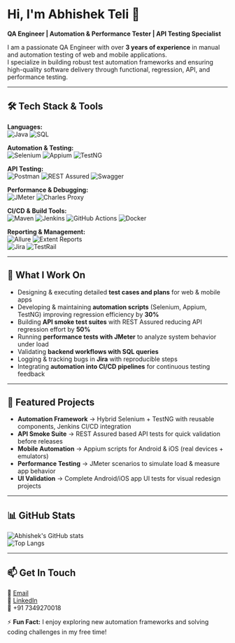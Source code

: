 # Hi, I'm Abhishek Teli 👋  
**QA Engineer | Automation & Performance Tester | API Testing Specialist**

I am a passionate QA Engineer with over **3 years of experience** in manual and automation testing of web and mobile applications.  
I specialize in building robust test automation frameworks and ensuring high-quality software delivery through functional, regression, API, and performance testing.

---

## 🛠️ Tech Stack & Tools

**Languages:**  
![Java](https://img.shields.io/badge/Java-ED8B00?style=for-the-badge&logo=java&logoColor=white) 
![SQL](https://img.shields.io/badge/SQL-003B57?style=for-the-badge&logo=postgresql&logoColor=white)  

**Automation & Testing:**  
![Selenium](https://img.shields.io/badge/Selenium-43B02A?style=for-the-badge&logo=selenium&logoColor=white) 
![Appium](https://img.shields.io/badge/Appium-EE376D?style=for-the-badge&logo=appium&logoColor=white) 
![TestNG](https://img.shields.io/badge/TestNG-FF6F00?style=for-the-badge) 

**API Testing:**  
![Postman](https://img.shields.io/badge/Postman-FF6C37?style=for-the-badge&logo=postman&logoColor=white) 
![REST Assured](https://img.shields.io/badge/REST%20Assured-0ABF53?style=for-the-badge) 
![Swagger](https://img.shields.io/badge/Swagger-85EA2D?style=for-the-badge&logo=swagger&logoColor=black)  

**Performance & Debugging:**  
![JMeter](https://img.shields.io/badge/JMeter-D22128?style=for-the-badge&logo=apachejmeter&logoColor=white) 
![Charles Proxy](https://img.shields.io/badge/Charles%20Proxy-4285F4?style=for-the-badge&logo=google-chrome&logoColor=white)  

**CI/CD & Build Tools:**  
![Maven](https://img.shields.io/badge/Maven-C71A36?style=for-the-badge&logo=apachemaven&logoColor=white) 
![Jenkins](https://img.shields.io/badge/Jenkins-D24939?style=for-the-badge&logo=jenkins&logoColor=white) 
![GitHub Actions](https://img.shields.io/badge/GitHub%20Actions-2088FF?style=for-the-badge&logo=githubactions&logoColor=white) 
![Docker](https://img.shields.io/badge/Docker-2496ED?style=for-the-badge&logo=docker&logoColor=white)  

**Reporting & Management:**  
![Allure](https://img.shields.io/badge/Allure%20Reports-FF4088?style=for-the-badge) 
![Extent Reports](https://img.shields.io/badge/Extent%20Reports-00BFFF?style=for-the-badge)  
![Jira](https://img.shields.io/badge/Jira-0052CC?style=for-the-badge&logo=jira&logoColor=white) 
![TestRail](https://img.shields.io/badge/TestRail-1DBF73?style=for-the-badge)  

---

## 🚀 What I Work On  
- Designing & executing detailed **test cases and plans** for web & mobile apps  
- Developing & maintaining **automation scripts** (Selenium, Appium, TestNG) improving regression efficiency by **30%**  
- Building **API smoke test suites** with REST Assured reducing API regression effort by **50%**  
- Running **performance tests with JMeter** to analyze system behavior under load  
- Validating **backend workflows with SQL queries**  
- Logging & tracking bugs in **Jira** with reproducible steps  
- Integrating **automation into CI/CD pipelines** for continuous testing feedback  

---

## 📂 Featured Projects  
- **Automation Framework** → Hybrid Selenium + TestNG with reusable components, Jenkins CI/CD integration  
- **API Smoke Suite** → REST Assured based API tests for quick validation before releases  
- **Mobile Automation** → Appium scripts for Android & iOS (real devices + emulators)  
- **Performance Testing** → JMeter scenarios to simulate load & measure app behavior  
- **UI Validation** → Complete Android/iOS app UI tests for visual redesign projects  

---

## 📊 GitHub Stats  

![Abhishek's GitHub stats](https://github-readme-stats.vercel.app/api?username=AbhishekMTeli&show_icons=true&theme=radical)  
![Top Langs](https://github-readme-stats.vercel.app/api/top-langs/?username=AbhishekMTeli&layout=compact&theme=radical)  

---

## 📫 Get In Touch  
📧 [Email](mailto:abhishekteli18@gmail.com)  
💼 [LinkedIn](https://www.linkedin.com/in/abhishek-teli-1212351aa)  
📱 +91 7349270018  

⚡ **Fun Fact:** I enjoy exploring new automation frameworks and solving coding challenges in my free time!  

